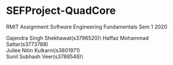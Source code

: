 # SEFProject-QuadCore
RMIT Assignment Software Engineering Fundamentals Sem 1 2020

Gajendra Singh Shekhawat(s3796520)\ 
Haffaz Mohammad Sattar(s3773788)\
Juilee Nitin Kulkarni(s3801971)\
Sunil Subhash Veer(s3788546)\
